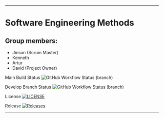 
---
# Software Engineering Methods
## Group members:
- Jinson (Scrum Master)
- Kenneth
- Artur
- David (Project Owner)


Main Build Status ![GitHub Workflow Status (branch)](https://img.shields.io/github/actions/workflow/status/rereversed/set08103-Group4/main.yml?branch=main)

Develop Branch Status ![GitHub Workflow Status (branch)](https://img.shields.io/github/actions/workflow/status/rereversed/set08103-Group4/main.yml?branch=develop)

License [![LICENSE](https://img.shields.io/github/license/rereversed/set08103-Group4.svg?style=flat-square)](https://github.com/rereversed/set08103-Group4/blob/main/LICENSE)

Release [![Releases](https://img.shields.io/github/release/rereversed/set08103-Group4/all.svg?style=flat-square)](https://github.com/rereversed/set08103-Group4/releases)

---
